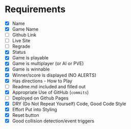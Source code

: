# Requirements
- [X] Name	
- [X] Game Name	
- [ ] Github Link
- [ ] Live Site	
- [ ] Regrade	
- [X] Status	
- [X] Game is playable	
- [X] Game is multiplayer 
(or AI or PVE)
- [X] Game is winnable	
- [X] Winner/score is displayed (NO ALERTS)	
- [X] Has directions - How to Play	
- [ ] Readme.md included and filled out	
- [X] Appropriate Use of GitHub (`commits`) 	
- [ ] Deployed on Github Pages	
- [X] DRY (Do Not Repeat Yourself) Code, Good Code Style	
- [X] Effort Put into Styling	
- [X] Reset button	
- [X] Good collision detection/event triggers
